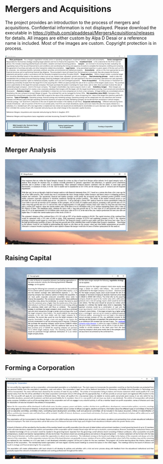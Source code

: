 # Mergers and Acquisitions

The project provides an introduction to the process of mergers and acquisitions. Confidential information is not displayed. 
Please download the executable in https://github.com/alpaddesai/MergersAcquisitions/releases for details. 
All images are either custom by Alpa D Desai or a reference name is included.
Most of the images are custom. Copyright protection is in process.


![image](Image.png)

## Merger Analysis
![image](MergerAnalysis.png)

## Raising Capital
![image](RaisingCapital.png)

## Forming a Corporation
![image](FormingACorporation.png)

